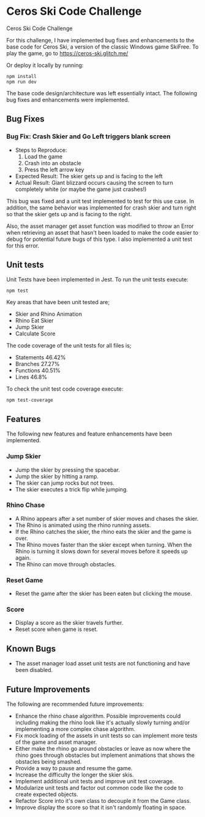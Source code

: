 # Ceros Ski Code Challenge

Ceros Ski Code Challenge

For this challenge, I have implemented bug fixes and enhancements to the base code for Ceros Ski, a version of the 
classic Windows game SkiFree. To play the game, go to https://ceros-ski.glitch.me/

Or deploy it locally by running:
```
npm install
npm run dev
```

The base code design/architecture was left essentially intact. The following bug fixes and enhancements were
implemented.

## Bug Fixes
### Bug Fix: Crash Skier and Go Left triggers blank screen

  * Steps to Reproduce:
    1. Load the game
    1. Crash into an obstacle
    1. Press the left arrow key
  * Expected Result: The skier gets up and is facing to the left
  * Actual Result: Giant blizzard occurs causing the screen to turn completely white (or maybe the game just crashes!)
  
  This bug was fixed and a unit test implemented to test for this use case. In addition, the same behavior was
  implemented for crash skier and turn right so that the skier gets up and is facing to the right.
  
  Also, the asset manager get asset function was modified to throw an Error when retrieving an asset that hasn't 
  been loaded to make the code easier to debug for potential future bugs of this type. I also implemented a unit test
  for this error.
  
## Unit tests

  Unit Tests have been implemented in Jest. To run the unit tests execute:
```
npm test
```
  
  Key areas that have been unit tested are;
  * Skier and Rhino Animation
  * Rhino Eat Skier
  * Jump Skier
  * Calculate Score  
  
  The code coverage of the unit tests for all files is;
  * Statements 46.42%
  * Branches 27.27%
  * Functions 40.51%
  * Lines 46.8%
  
  To check the unit test code coverage execute:
```
npm test-coverage
```

 
## Features

The following new features and feature enhancements have been implemented.

### Jump Skier

  * Jump the skier by pressing the spacebar.
  * Jump the skier by hitting a ramp.
  * The skier can jump rocks but not trees.
  * The skier executes a trick flip while jumping.
     
### Rhino Chase

  * A Rhino appears after a set number of skier moves and chases the skier. 
  * The Rhino is animated using the rhino running assets. 
  * If the Rhino catches the skier, the rhino eats the skier and the game is over. 
  * The Rhino moves faster than the skier except when turning. When the Rhino is turning it slows down for several
  moves before it speeds up again.
  * The Rhino can move through obstacles.
  
### Reset Game

  * Reset the game after the skier has been eaten but clicking the mouse.

### Score

   * Display a score as the skier travels further.
   * Reset score when game is reset.
   
## Known Bugs

  * The asset manager load asset unit tests are not functioning and have been disabled.
  
## Future Improvements
  
  The following are recommended future improvements:
  * Enhance the rhino chase algorithm. Possible improvements could including making the rhino look like it's actually 
  slowly turning and/or implementing a more complex chase algorithm.
  * Fix mock loading of the assets in unit tests so can implement more tests of the game and asset manager. 
  * Either make the rhino go around obstacles or leave as now where the rhino goes through obstacles but
  implement animations that shows the obstacles being smashed.
  * Provide a way to pause and resume the game.
  * Increase the difficulty the longer the skier skis.
  * Implement additional unit tests and improve unit test coverage.
  * Modularize unit tests and factor out common code like the code to create expected objects.
  * Refactor Score into it's own class to decouple it from the Game class.
  * Improve display the score so that it isn't randomly floating in space.


  
   
